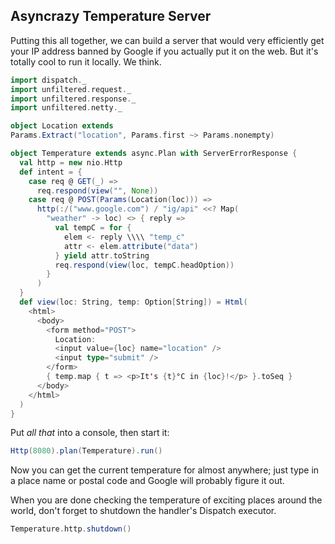 Asyncrazy Temperature Server
------------------------------

Putting this all together, we can build a server that would very
efficiently get your IP address banned by Google if you actually put
it on the web. But it's totally cool to run it locally. We think.


```scala
import dispatch._
import unfiltered.request._
import unfiltered.response._
import unfiltered.netty._

object Location extends 
Params.Extract("location", Params.first ~> Params.nonempty)

object Temperature extends async.Plan with ServerErrorResponse {
  val http = new nio.Http
  def intent = {
    case req @ GET(_) =>
      req.respond(view("", None))
    case req @ POST(Params(Location(loc))) =>
      http(:/("www.google.com") / "ig/api" <<? Map(
        "weather" -> loc) <> { reply =>
          val tempC = for {
            elem <- reply \\\\ "temp_c"
            attr <- elem.attribute("data") 
          } yield attr.toString
          req.respond(view(loc, tempC.headOption))
        }
      )
  }
  def view(loc: String, temp: Option[String]) = Html(
    <html>
      <body>
        <form method="POST">
          Location:
          <input value={loc} name="location" />
          <input type="submit" />
        </form>
        { temp.map { t => <p>It's {t}°C in {loc}!</p> }.toSeq }
      </body>
    </html>
  )
}
```

Put *all that* into a console, then start it:

```scala
Http(8080).plan(Temperature).run()
```

Now you can get the current temperature for almost anywhere; just type
in a place name or postal code and Google will probably figure it out.

When you are done checking the temperature of exciting places around
the world, don't forget to shutdown the handler's Dispatch executor.

```scala
Temperature.http.shutdown()
```
